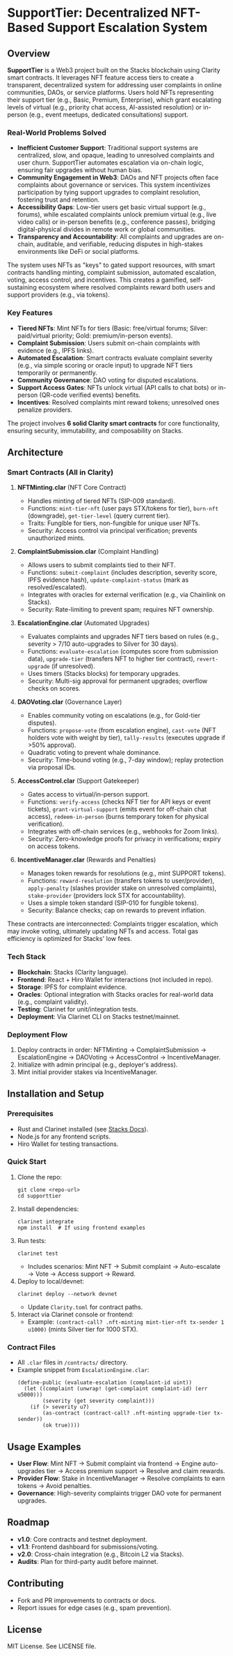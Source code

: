 # SupportTier: Decentralized NFT-Based Support Escalation System

## Overview

**SupportTier** is a Web3 project built on the Stacks blockchain using Clarity smart contracts. It leverages NFT feature access tiers to create a transparent, decentralized system for addressing user complaints in online communities, DAOs, or service platforms. Users hold NFTs representing their support tier (e.g., Basic, Premium, Enterprise), which grant escalating levels of virtual (e.g., priority chat access, AI-assisted resolution) or in-person (e.g., event meetups, dedicated consultations) support.

### Real-World Problems Solved
- **Inefficient Customer Support**: Traditional support systems are centralized, slow, and opaque, leading to unresolved complaints and user churn. SupportTier automates escalation via on-chain logic, ensuring fair upgrades without human bias.
- **Community Engagement in Web3**: DAOs and NFT projects often face complaints about governance or services. This system incentivizes participation by tying support upgrades to complaint resolution, fostering trust and retention.
- **Accessibility Gaps**: Low-tier users get basic virtual support (e.g., forums), while escalated complaints unlock premium virtual (e.g., live video calls) or in-person benefits (e.g., conference passes), bridging digital-physical divides in remote work or global communities.
- **Transparency and Accountability**: All complaints and upgrades are on-chain, auditable, and verifiable, reducing disputes in high-stakes environments like DeFi or social platforms.

The system uses NFTs as "keys" to gated support resources, with smart contracts handling minting, complaint submission, automated escalation, voting, access control, and incentives. This creates a gamified, self-sustaining ecosystem where resolved complaints reward both users and support providers (e.g., via tokens).

### Key Features
- **Tiered NFTs**: Mint NFTs for tiers (Basic: free/virtual forums; Silver: paid/virtual priority; Gold: premium/in-person events).
- **Complaint Submission**: Users submit on-chain complaints with evidence (e.g., IPFS links).
- **Automated Escalation**: Smart contracts evaluate complaint severity (e.g., via simple scoring or oracle input) to upgrade NFT tiers temporarily or permanently.
- **Community Governance**: DAO voting for disputed escalations.
- **Support Access Gates**: NFTs unlock virtual (API calls to chat bots) or in-person (QR-code verified events) benefits.
- **Incentives**: Resolved complaints mint reward tokens; unresolved ones penalize providers.

The project involves **6 solid Clarity smart contracts** for core functionality, ensuring security, immutability, and composability on Stacks.

## Architecture

### Smart Contracts (All in Clarity)
1. **NFTMinting.clar** (NFT Core Contract)
   - Handles minting of tiered NFTs (SIP-009 standard).
   - Functions: `mint-tier-nft` (user pays STX/tokens for tier), `burn-nft` (downgrade), `get-tier-level` (query current tier).
   - Traits: Fungible for tiers, non-fungible for unique user NFTs.
   - Security: Access control via principal verification; prevents unauthorized mints.

2. **ComplaintSubmission.clar** (Complaint Handling)
   - Allows users to submit complaints tied to their NFT.
   - Functions: `submit-complaint` (includes description, severity score, IPFS evidence hash), `update-complaint-status` (mark as resolved/escalated).
   - Integrates with oracles for external verification (e.g., via Chainlink on Stacks).
   - Security: Rate-limiting to prevent spam; requires NFT ownership.

3. **EscalationEngine.clar** (Automated Upgrades)
   - Evaluates complaints and upgrades NFT tiers based on rules (e.g., severity > 7/10 auto-upgrades to Silver for 30 days).
   - Functions: `evaluate-escalation` (computes score from submission data), `upgrade-tier` (transfers NFT to higher tier contract), `revert-upgrade` (if unresolved).
   - Uses timers (Stacks blocks) for temporary upgrades.
   - Security: Multi-sig approval for permanent upgrades; overflow checks on scores.

4. **DAOVoting.clar** (Governance Layer)
   - Enables community voting on escalations (e.g., for Gold-tier disputes).
   - Functions: `propose-vote` (from escalation engine), `cast-vote` (NFT holders vote with weight by tier), `tally-results` (executes upgrade if >50% approval).
   - Quadratic voting to prevent whale dominance.
   - Security: Time-bound voting (e.g., 7-day window); replay protection via proposal IDs.

5. **AccessControl.clar** (Support Gatekeeper)
   - Gates access to virtual/in-person support.
   - Functions: `verify-access` (checks NFT tier for API keys or event tickets), `grant-virtual-support` (emits event for off-chain chat access), `redeem-in-person` (burns temporary token for physical verification).
   - Integrates with off-chain services (e.g., webhooks for Zoom links).
   - Security: Zero-knowledge proofs for privacy in verifications; expiry on access tokens.

6. **IncentiveManager.clar** (Rewards and Penalties)
   - Manages token rewards for resolutions (e.g., mint SUPPORT tokens).
   - Functions: `reward-resolution` (transfers tokens to user/provider), `apply-penalty` (slashes provider stake on unresolved complaints), `stake-provider` (providers lock STX for accountability).
   - Uses a simple token standard (SIP-010 for fungible tokens).
   - Security: Balance checks; cap on rewards to prevent inflation.

These contracts are interconnected: Complaints trigger escalation, which may invoke voting, ultimately updating NFTs and access. Total gas efficiency is optimized for Stacks' low fees.

### Tech Stack
- **Blockchain**: Stacks (Clarity language).
- **Frontend**: React + Hiro Wallet for interactions (not included in repo).
- **Storage**: IPFS for complaint evidence.
- **Oracles**: Optional integration with Stacks oracles for real-world data (e.g., complaint validity).
- **Testing**: Clarinet for unit/integration tests.
- **Deployment**: Via Clarinet CLI on Stacks testnet/mainnet.

### Deployment Flow
1. Deploy contracts in order: NFTMinting → ComplaintSubmission → EscalationEngine → DAOVoting → AccessControl → IncentiveManager.
2. Initialize with admin principal (e.g., deployer's address).
3. Mint initial provider stakes via IncentiveManager.

## Installation and Setup

### Prerequisites
- Rust and Clarinet installed (see [Stacks Docs](https://docs.stacks.co/clarinet)).
- Node.js for any frontend scripts.
- Hiro Wallet for testing transactions.

### Quick Start
1. Clone the repo:
   ```
   git clone <repo-url>
   cd supporttier
   ```
2. Install dependencies:
   ```
   clarinet integrate
   npm install  # If using frontend examples
   ```
3. Run tests:
   ```
   clarinet test
   ```
   - Includes scenarios: Mint NFT → Submit complaint → Auto-escalate → Vote → Access support → Reward.
4. Deploy to local/devnet:
   ```
   clarinet deploy --network devnet
   ```
   - Update `Clarity.toml` for contract paths.
5. Interact via Clarinet console or frontend:
   - Example: `(contract-call? .nft-minting mint-tier-nft tx-sender 1 u1000)` (mints Silver tier for 1000 STX).

### Contract Files
- All `.clar` files in `/contracts/` directory.
- Example snippet from `EscalationEngine.clar`:
  ```clarity
  (define-public (evaluate-escalation (complaint-id uint))
    (let ((complaint (unwrap! (get-complaint complaint-id) (err u5000)))
          (severity (get severity complaint)))
      (if (> severity u7)
          (as-contract (contract-call? .nft-minting upgrade-tier tx-sender))
          (ok true))))
  ```

## Usage Examples
- **User Flow**: Mint NFT → Submit complaint via frontend → Engine auto-upgrades tier → Access premium support → Resolve and claim rewards.
- **Provider Flow**: Stake in IncentiveManager → Resolve complaints to earn tokens → Avoid penalties.
- **Governance**: High-severity complaints trigger DAO vote for permanent upgrades.

## Roadmap
- **v1.0**: Core contracts and testnet deployment.
- **v1.1**: Frontend dashboard for submissions/voting.
- **v2.0**: Cross-chain integration (e.g., Bitcoin L2 via Stacks).
- **Audits**: Plan for third-party audit before mainnet.

## Contributing
- Fork and PR improvements to contracts or docs.
- Report issues for edge cases (e.g., spam prevention).

## License
MIT License. See LICENSE file.